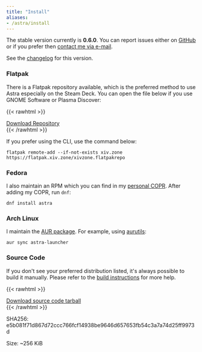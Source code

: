 ```yaml
---
title: "Install"
aliases:
- /astra/install
---
```


The stable version currently is **0.6.0**. You can report issues either on [GitHub](https://github.com/redstrate/Astra/issues) or if you prefer then [contact me via e-mail](https://redstrate.com/contact).

See the [changelog](/astra/changelog/0.6.0) for this version.

### Flatpak

There is a Flatpak repository available, which is the preferred method to use Astra especially on the Steam Deck. You can open the file below if you use GNOME Software or Plasma Discover:

{{< rawhtml >}}
<div class="buttons">
<a class="blurb-button" href="https://flatpak.xiv.zone/xivzone.flatpakrepo">Download Repository</a>
</div>
{{< /rawhtml >}}

If you prefer using the CLI, use the command below:

```shell
flatpak remote-add --if-not-exists xiv.zone https://flatpak.xiv.zone/xivzone.flatpakrepo
```

### Fedora

I also maintain an RPM which you can find in my [personal COPR](https://copr.fedorainfracloud.org/coprs/redstrate/personal/). After adding my COPR, run `dnf`:

```shell
dnf install astra
```

### Arch Linux

I maintain the [AUR package](https://aur.archlinux.org/packages/astra-launcher). For example, using [aurutils](https://github.com/aurutils/aurutils):

```shell
aur sync astra-launcher
```

### Source Code

If you don't see your preferred distribution listed, it's always possible to build it manually. Please refer to the [build instructions](https://github.com/redstrate/Astra/blob/main/BUILDING.md) for more help.

{{< rawhtml >}}
<div class="buttons">
<a class="blurb-button" href="https://xiv.zone/distrib/astra/0.6.0/astra-source.tar.gz" download>Download source code tarball</a>
</div>
{{< /rawhtml >}}

SHA256: e5b081f71d867d72ccc766fcf14938be9646d657653fb54c3a7a74d25ff9973d

Size: ~256 KiB
